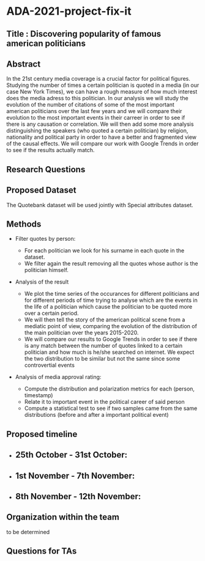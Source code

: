 # ADA-2021-project-fix-it

## Title : Discovering popularity of famous american politicians 

## Abstract

In the 21st century media coverage is a crucial factor for political figures. Studying the number of times a certain politician is quoted in a media (in our case New York Times), we can have a rough measure of how much interest does the media adress to this politician.
In our analysis we will study the evolution of the number of citations of some of the most important american politicians over the last few years and we will compare their evolution to the most important events in their carreer in order to see if there is any causation or correlation. We will then add some more analysis distinguishing the speakers (who quoted a certain politician) by religion, nationality and political party in order to have a better and fragmented view of the causal effects. We will compare our work with Google Trends in order to see if the results actually match.

## Research Questions


## Proposed Dataset

The Quotebank dataset will be used jointly with Special attributes dataset.

## Methods

* Filter quotes by person:
  - For each politician we look for his surname in each quote in the dataset.
  - We filter again the result removing all the quotes whose author is the politician himself.
 
* Analysis of the result
  - We plot the time series of the occurances for different politicians and for different periods of time trying to analyse which are the events in the life of a politician which cause the politician to be quoted more over a certain period.
  - We will then tell the story of the american political scene from a mediatic point of view, comparing the evolution of the distribution of the main politician over the years 2015-2020.
  - We will compare our results to Google Trends in order to see if there is any match between the number of quotes linked to a certain politician and how much is he/she searched on internet. We expect the two distribution to be similar but not the same since some controvertial events 
  
* Analysis of media approval rating:
  - Compute the distribution and polarization metrics for each (person, timestamp)
  - Relate it to important event in the political career of said person
  - Compute a statistical test to see if two samples came from the same distributions (before and after a important political event)
 

## Proposed timeline

* 25th October - 31st October:
  -

* 1st November - 7th November:
  -

* 8th November - 12th November:
  -


## Organization within the team

to be determined

## Questions for TAs
